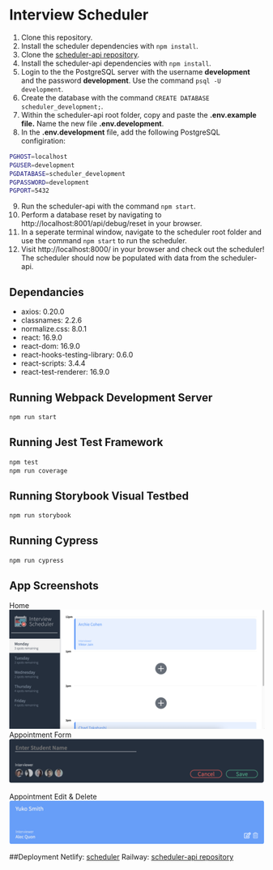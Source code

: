 # Interview Scheduler

1. Clone this repository.
2. Install the scheduler dependencies with `npm install`.
3. Clone the [scheduler-api repository](https://github.com/mzparulina/scheduler-api).
4. Install the scheduler-api dependencies with `npm install`.
5. Login to the the PostgreSQL server with the username **development** and the password **development**. Use the command `psql -U development`.
6. Create the database with the command `CREATE DATABASE scheduler_development;`.
7. Within the scheduler-api root folder, copy and paste the **.env.example file.** Name the new file **.env.development**.
8. In the **.env.development** file, add the following PostgreSQL configiration:

```sh
PGHOST=localhost
PGUSER=development
PGDATABASE=scheduler_development
PGPASSWORD=development
PGPORT=5432
```

9. Run the scheduler-api with the command `npm start`.
10. Perform a database reset by navigating to http://localhost:8001/api/debug/reset in your browser.
11. In a seperate terminal window, navigate to the scheduler root folder and use the command `npm start` to run the scheduler.
12. Visit http://localhost:8000/ in your browser and check out the scheduler! The scheduler should
    now be populated with data from the scheduler-api.

## Dependancies

- axios: 0.20.0
- classnames: 2.2.6
- normalize.css: 8.0.1
- react: 16.9.0
- react-dom: 16.9.0
- react-hooks-testing-library: 0.6.0
- react-scripts: 3.4.4
- react-test-renderer: 16.9.0

## Running Webpack Development Server

```sh
npm run start
```

## Running Jest Test Framework

```sh
npm test
npm run coverage
```

## Running Storybook Visual Testbed

```sh
npm run storybook
```
## Running Cypress
```sh
npm run cypress
```


## App Screenshots

Home
!["Scheduler Home"](https://github.com/mzparulina/scheduler/blob/master/docs/appointment-home.png)
Appointment Form
!["Scheduler Form"](https://github.com/mzparulina/scheduler/blob/master/docs/appointment-form.png)

Appointment Edit & Delete
!["Scheduler Buttons"](https://github.com/mzparulina/scheduler/blob/master/docs/appointment-buttons.png)

##Deployment
Netlify: [scheduler](https://github.com/mzparulina/scheduler-api)
Railway: [scheduler-api repository](https://scheduler-api-production-d2f7.up.railway.app/)